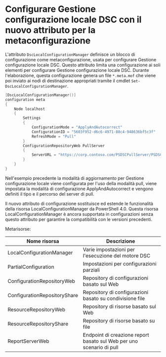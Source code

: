 # Configurare Gestione configurazione locale DSC con il nuovo attributo per la metaconfigurazione

L'attributo `DscLocalConfigurationManager` definisce un blocco di configurazione come metaconfigurazione, usata per configurare Gestione configurazione locale DSC. Questo attributo limita una configurazione ai soli elementi per configurare Gestione configurazione locale DSC. Durante l'elaborazione, questa configurazione genera un file `*.meta.mof` che viene poi inviato ai nodi di destinazione appropriati tramite il cmdlet `Set-DscLocalConfigurationManager`.

```powershell
[DscLocalConfigurationManager()]
configuration meta
{
    Node localhost
    {
        Settings
        {
            ConfigurationMode = "ApplyAndAutocorrect"
            ConfigurationID = "5603f952-d6c6-4971-88c4-948636bf5c3f"
            RefreshMode = "Pull"
        }
        ConfigurationRepositoryWeb PullServer
        {
            ServerURL = "https://corp.contoso.com/PSDSCPullServer/PSDSCPullServer.svc"
        }
    }
}
```

Nell'esempio precedente la modalità di aggiornamento per Gestione configurazione locale viene configurata per l'uso della modalità pull, viene impostata la modalità di configurazione ApplyAndAutocorrect e vengono definiti il tipo e il percorso del server di pull.

Il nuovo attributo di configurazione sostituisce ed estende le funzionalità della risorsa LocalConfigurationManager da PowerShell 4.0. Questa risorsa LocalConfigurationManager è ancora supportata in configurazioni senza questo attributo per garantire la compatibilità con le versioni precedenti.

Metarisorse:

| **Nome risorsa**            | **Descrizione**                                |
|------------------------------|------------------------------------------------|
| LocalConfigurationManager    | Varie impostazioni per l'esecuzione del motore DSC      |
| PartialConfiguration         | Impostazioni per configurazioni parziali                 |
| ConfigurationRepositoryWeb   | Repository di configurazioni basato sul Web             |
| ConfigurationRepositoryShare | Repository di configurazioni basato su condivisione file      |
| ResourceRepositoryWeb        | Repository di risorse basato sul Web                  |
| ResourceRepositoryShare      | Repository di risorse basato su file                 |
| ReportServerWeb              | Endpoint di creazione report basato sul Web per uno scenario di pull |
<!--HONumber=Mar16_HO2-->
